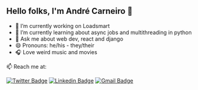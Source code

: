 ## Hello folks, I'm André Carneiro 👋

- 🔭 I’m currently working on Loadsmart
- 🌱 I’m currently learning about async jobs and multithreading in python
- 💬 Ask me about web dev, react and django
- 😄 Pronouns: he/his - they/their
- 🎧 Love weird music and movies


📫 Reach me at:

[![Twitter Badge](https://img.shields.io/badge/Twitter-1A8CD8?style=for-the-badge&logo=twitter&logoColor=white)](https://twitter.com/andrenet0)
[![Linkedin Badge](https://img.shields.io/badge/LinkedIn-0077B5?style=for-the-badge&logo=linkedin&logoColor=white)](https://www.linkedin.com/in/andrent/)
[![Gmail Badge](https://img.shields.io/badge/Gmail-D14836?style=for-the-badge&logo=gmail&logoColor=white)](mailto:jandrecneto@gmail.com)
